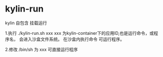 # kylin-run
kylin 自包含 挂载运行

1.执行 ./kylin-run.sh xxx     xxx  为kylin-container下的应用ID,也是运行命令，或程序名，
会进入沙盒文件系统。  在沙盒内执行命令  可运行程序。

2.修改 /bin/sh  为   xxx  可直接运行程序
